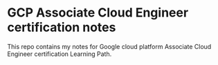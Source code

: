 # GCP Associate Cloud Engineer certification notes
This repo contains my notes for Google cloud platform Associate Cloud Engineer certification Learning Path.
